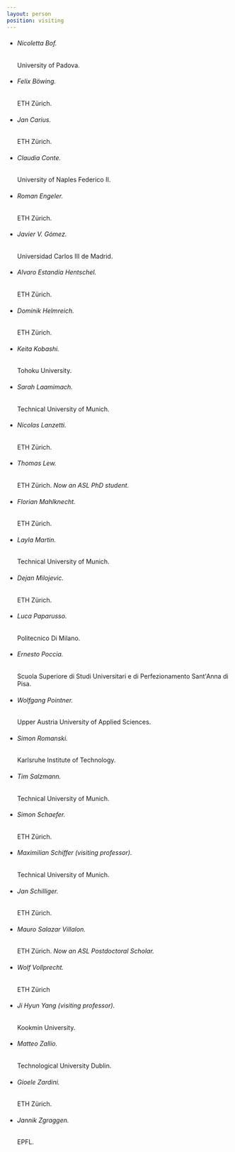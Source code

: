```yaml
---
layout: person
position: visiting
---
```


<ul class="visiting-list">
<li><h6 class="visiting-name">Nicoletta Bof.</h6> <p class="visiting-excerpt">University of Padova.</p></li>
<li><h6 class="visiting-name">Felix Böwing.</h6> <p class="visiting-excerpt">ETH Zürich.</p></li>
<li><h6 class="visiting-name">Jan Carius.</h6> <p class="visiting-excerpt">ETH Zürich.</p></li>
<li><h6 class="visiting-name">Claudia Conte.</h6> <p class="visiting-excerpt">University of Naples Federico II.</p></li>
<li><h6 class="visiting-name">Roman Engeler.</h6> <p class="visiting-excerpt">ETH Zürich.</p></li>
<li><h6 class="visiting-name">Javier V. Gómez.</h6> <p class="visiting-excerpt">Universidad Carlos III de Madrid.</p></li>
<li><h6 class="visiting-name">Alvaro Estandia Hentschel.</h6> <p class="visiting-excerpt">ETH Zürich.</p></li>
<li><h6 class="visiting-name">Dominik Helmreich.</h6> <p class="visiting-excerpt">ETH Zürich.</p></li>
<li><h6 class="visiting-name">Keita Kobashi.</h6> <p class="visiting-excerpt">Tohoku University.</p></li>
<li><h6 class="visiting-name">Sarah Laamimach.</h6> <p class="visiting-excerpt">Technical University of Munich.</p></li>
<li><h6 class="visiting-name">Nicolas Lanzetti.</h6> <p class="visiting-excerpt">ETH Zürich.</p></li>
<li><h6 class="visiting-name">Thomas Lew.</h6> <p class="visiting-excerpt">ETH Zürich. <i>Now an ASL PhD student.</i></p></li>
<li><h6 class="visiting-name">Florian Mahlknecht.</h6> <p class="visiting-excerpt">ETH Zürich.</p></li>
<li><h6 class="visiting-name">Layla Martin.</h6> <p class="visiting-excerpt">Technical University of Munich.</p></li>
<li><h6 class="visiting-name">Dejan Milojevic.</h6> <p class="visiting-excerpt">ETH Zürich.</p></li>
<li><h6 class="visiting-name">Luca Paparusso.</h6> <p class="visiting-excerpt">Politecnico Di Milano.</p></li>
<li><h6 class="visiting-name">Ernesto Poccia.</h6> <p class="visiting-excerpt">Scuola Superiore di Studi Universitari e di Perfezionamento Sant'Anna di Pisa.</p></li>
<li><h6 class="visiting-name">Wolfgang Pointner.</h6> <p class="visiting-excerpt">Upper Austria University of Applied Sciences.</p></li>
<li><h6 class="visiting-name">Simon Romanski.</h6> <p class="visiting-excerpt">Karlsruhe Institute of Technology.</p></li>
<li><h6 class="visiting-name">Tim Salzmann.</h6> <p class="visiting-excerpt">Technical University of Munich.</p></li>
<li><h6 class="visiting-name">Simon Schaefer.</h6> <p class="visiting-excerpt">ETH Zürich.</p></li>
<li><h6 class="visiting-name">Maximilian Schiffer (visiting professor).</h6> <p class="visiting-excerpt">Technical University of Munich.</p></li>
<li><h6 class="visiting-name">Jan Schilliger.</h6> <p class="visiting-excerpt">ETH Zürich.</p></li>
<li><h6 class="visiting-name">Mauro Salazar Villalon.</h6> <p class="visiting-excerpt">ETH Zürich. <i>Now an ASL Postdoctoral Scholar.</i></p></li>
<li><h6 class="visiting-name">Wolf Vollprecht.</h6> <p class="visiting-excerpt">ETH Zürich</p></li>
<li><h6 class="visiting-name">Ji Hyun Yang (visiting professor).</h6> <p class="visiting-excerpt">Kookmin University.</p></li>
<li><h6 class="visiting-name">Matteo Zallio.</h6> <p class="visiting-excerpt">Technological University Dublin.</p></li>
<li><h6 class="visiting-name">Gioele Zardini.</h6> <p class="visiting-excerpt">ETH Zürich.</p></li>
<li><h6 class="visiting-name">Jannik Zgraggen.</h6> <p class="visiting-excerpt">EPFL.</p></li>
</ul>

